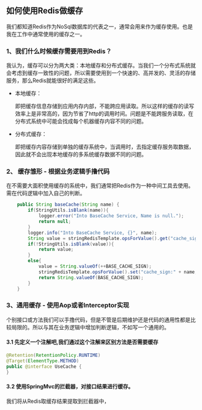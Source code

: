 ## 如何使用Redis做缓存

我们都知道Redis作为NoSql数据库的代表之一，通常会用来作为缓存使用。也是我在工作中通常使用的缓存之一。

### 1、我们什么时候缓存需要用到Redis？

我认为，缓存可以分为两大类：本地缓存和分布式缓存。当我们一个分布式系统就会考虑到缓存一致性的问题，所以需要使用到一个快速的、高并发的、灵活的存储服务，那么Redis就能很好的满足这些。

- 本地缓存：

    即把缓存信息存储到应用内存内部，不能跨应用读取。所以这样的缓存的读写效率上是非常高的，因为节省了http的调用时间。问题是不能跨服务读取，在分布式系统中可能会找成每个机器缓存内容不同的问题。

- 分布式缓存：

    即把缓存内容存储到单独的缓存系统中，当调用时，去指定缓存服务取数据，因此就不会出现本地缓存的多系统缓存数据不同的问题。
    
### 2、 缓存雏形 - 根据业务逻辑手撸代码

在不需要大面积使用缓存的系统中，我们通常把Redis作为一种中间工具去使用。需在代码逻辑中加入自己的判断。

```java
    public String baseCache(String name) {
        if(StringUtils.isBlank(name)){
            logger.error("Into BaseCache Service, Name is null.");
            return null;
        }
        logger.info("Into BaseCache Service, {}", name);
        String value = stringRedisTemplate.opsForValue().get("cache_sign:" + name);
        if(!StringUtils.isBlank(value)){
            return value;
        }
        else{
            value = String.valueOf(++BASE_CACHE_SIGN);
            stringRedisTemplate.opsForValue().set("cache_sign:" + name, value, 60, TimeUnit.SECONDS);
            return String.valueOf(BASE_CACHE_SIGN);
        }
    }
```

### 3、通用缓存 - 使用Aop或者Interceptor实现

个别接口或方法我们可以手撸代码，但是不管是后期维护还是代码的通用性都是比较局限的。所以与其在业务逻辑中增加判断逻辑，不如写一个通用的。

#### 3.1 先定义一个注解吧,我们通过这个注解来区别方法是否需要缓存

```java
@Retention(RetentionPolicy.RUNTIME)
@Target(ElementType.METHOD)
public @interface UseCache {
}
```

#### 3.2 使用SpringMvc的拦截器，对接口结果进行缓存。
我们将从Redis取缓存结果提取到拦截器中，


